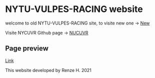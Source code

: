 # NYTU-VULPES-RACING website

welcome to old NYTU-VULPES-RACING site, to visite new one → [New](https://nycuvr.github.io/site/)

Visite NYCUVR Github page → [NUCUVR](https://github.com/NYCUVR)

## Page preview
[Link](https://renzeh.github.io/NCTU-VULPES-RACING/)


This website developed by Renze H. 2021
